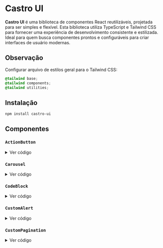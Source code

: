 # Castro UI

**Castro UI** é uma biblioteca de componentes React reutilizáveis, projetada para ser simples e flexível. Esta biblioteca utiliza TypeScript e Tailwind CSS para fornecer uma experiência de desenvolvimento consistente e estilizada. Ideal para quem busca componentes prontos e configuráveis para criar interfaces de usuário modernas.

## Observação

Configurar arquivo de estilos geral para o Tailwind CSS:

```css
@tailwind base;
@tailwind components;
@tailwind utilities;
```

## Instalação

```bash
npm install castro-ui
```

## Componentes

### `ActionButton`

<details>
  <summary>Ver código</summary>

# Dependências

Instale a biblioteca react-icons para usar os ícones:

```bash
npm install react-icons
```

# Importação

Importe o componente da biblioteca:

```jsx
import { FaBars, FaImage, FaLink, FaHome } from "react-icons/fa";
import { ActionButton } from "./castro-ui";
```

### Configure o Código para Renderização

O componente deve conter a quantidade de botões que você deseja (máx. 3), o ícone principal, e os ícones e links dos botões adicionais.

```jsx
return (
  <>
    <div>
      <ActionButton
        buttonCount={3}
        mainButtonIcon={<FaBars color="#000" />}
        content={[
          { icon: <FaImage color="#eee" />, link: "#" },
          { icon: <FaLink color="#eee" />, link: "#" },
          { icon: <FaHome color="#eee" />, link: "#" },
        ]}
      />
    </div>
  </>
);
```

</details>

### `Carousel`

<details>
  <summary>Ver código</summary>

# Dependências

Instale a biblioteca react-icons para usar os ícones:

```bash
npm install react-icons
```

# Importação

Importe o componente da biblioteca:

```jsx
import { IoIosArrowDropleft, IoIosArrowDropright } from "react-icons/io";
import { Carousel } from "./castro-ui";
```

```jsx
const images = [
  "https://dummyimage.com/600x400/000/fff&text=1",
  "https://dummyimage.com/600x400/000/fff&text=2",
  "https://dummyimage.com/600x400/000/fff&text=3",
  "https://dummyimage.com/600x400/000/fff&text=4",
];
```

```jsx
return (
  <>
    <div className="flex items-center justify-center w-full h-screen">
      <div className="w-[500px]">
        <Carousel items={images} />
      </div>
    </div>
  </>
);
```

</details>

### `CodeBlock`

<details>
  <summary>Ver código</summary>

# Dependências

Instale a biblioteca react-icons para usar os ícones:

```bash
npm install react-icons
```

# Importação

Importe o componente da biblioteca:

```jsx
import { PiCopy, PiSpinner } from "react-icons/pi";
import { CodeBlock } from "./castro-ui";
```

```jsx
let code = `import React from 'react';

const MyComponent = () => {
  const [count, setCount] = React.useState(0);

  return (
    <>
    <div>
      <p>Current count: {count}</p>
      <button onClick={() => setCount(count + 1)}>
        Increment
      </button>
    </div>
    </>
  );
};

export default MyComponent;`;
```

```jsx
return (
  <>
    <div className="flex items-center justify-center w-full h-screen">
      <CodeBlock code={code} maxHeight="300" maxWidth="380" />
    </div>
  </>
);
```

</details>

### `CustomAlert`

<details>
  <summary>Ver código</summary>

# Importação

Importe o componente da biblioteca no arquivo principal:

```jsx
import { CustomAlert } from "./castro-ui";

ReactDOM.createRoot(document.getElementById("root")!).render(
  <React.StrictMode>
    <App />
    <CustomAlert />
  </React.StrictMode>
);
```

## Configuração para Mostrar o Alerta

Configure a ação para mostrar o alerta em determinadas ocasiões:

```jsx
import { showCustomAlert } from "./castro-ui";
```

```jsx
const handleAlert = () => {
  showCustomAlert({
    title: "Title",
    message: "Text message",
    textClose: "Close",
  });
};

return (
  <>
    <div className="flex items-center justify-center w-full h-screen">
      <button onClick={handleAlert}>Show Alert</button>
    </div>
  </>
);
```

</details>

### `CustomPagination`

<details>
  <summary>Ver código</summary>

# Importação

Importe o componente da biblioteca:

```jsx
import { CustomPagination } from "./castro-ui";
```

## Configuração do Componente

```jsx

const [currentItems, setCurrentItems] = useState<any[]>([]);
const items = ["item 1", "item 2", ...];
const itemsPerPage = 10;

const handlePageChange = (page: number) => {
const startIndex = (page - 1) * itemsPerPage;
    const endIndex = startIndex + itemsPerPage;
    setCurrentItems(items.slice(startIndex, endIndex));
};

return (
  <>
    <div className="flex items-center justify-center w-full h-screen">
      <CustomPagination
        items={items}
        itemsPerPage={itemsPerPage}
        onPageChange={handlePageChange}
      />
    </div>
  </>
);
```

</details>

